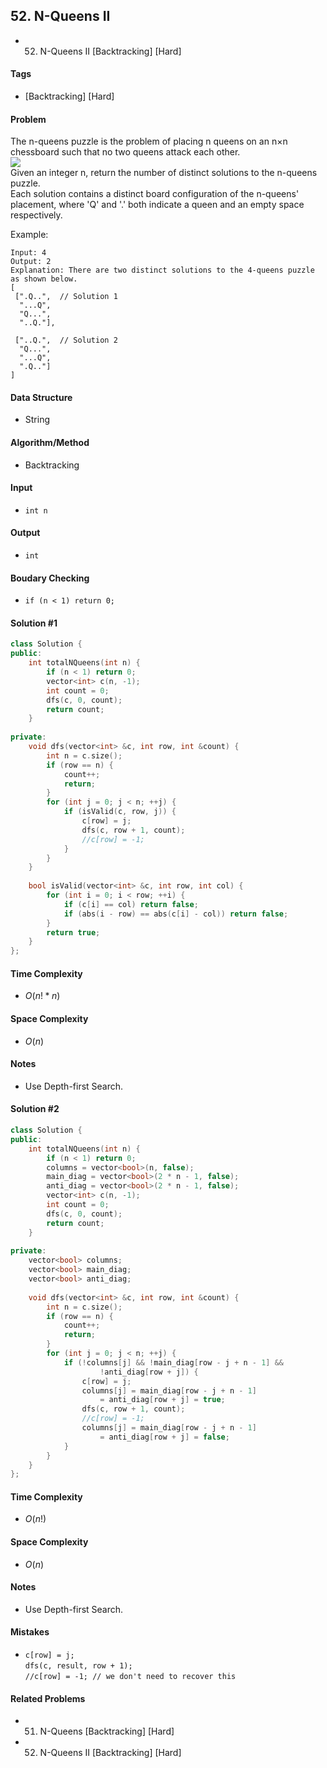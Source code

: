 ## 52. N-Queens II
- 52. N-Queens II [Backtracking] [Hard]

#### Tags
- [Backtracking] [Hard]

#### Problem
The n-queens puzzle is the problem of placing n queens on an n×n chessboard such that no two queens attack each other.  
![](https://leetcode.com/static/images/problemset/8-queens.png)  
Given an integer n, return the number of distinct solutions to the n-queens puzzle.  
Each solution contains a distinct board configuration of the n-queens' placement, where 'Q' and '.' both indicate a queen and an empty space respectively.

Example:

    Input: 4
    Output: 2
    Explanation: There are two distinct solutions to the 4-queens puzzle as shown below.
    [
     [".Q..",  // Solution 1
      "...Q",
      "Q...",
      "..Q."],

     ["..Q.",  // Solution 2
      "Q...",
      "...Q",
      ".Q.."]
    ]

#### Data Structure
- String

#### Algorithm/Method
- Backtracking

#### Input
- `int n`

#### Output
- `int`

#### Boudary Checking
- `if (n < 1) return 0;`

#### Solution #1
``` C++
class Solution {
public:
    int totalNQueens(int n) {
        if (n < 1) return 0;
        vector<int> c(n, -1);
        int count = 0;
        dfs(c, 0, count);
        return count;
    }
    
private:
    void dfs(vector<int> &c, int row, int &count) {
        int n = c.size();
        if (row == n) {
            count++;
            return;
        }
        for (int j = 0; j < n; ++j) {
            if (isValid(c, row, j)) {
                c[row] = j;
                dfs(c, row + 1, count);
                //c[row] = -1;
            }
        }
    }
    
    bool isValid(vector<int> &c, int row, int col) {
        for (int i = 0; i < row; ++i) {
            if (c[i] == col) return false;
            if (abs(i - row) == abs(c[i] - col)) return false;
        }
        return true;
    }
};
```

#### Time Complexity
- $O(n!*n)$

#### Space Complexity
- $O(n)$

#### Notes
- Use Depth-first Search.

#### Solution #2
``` C++
class Solution {
public:
    int totalNQueens(int n) {
        if (n < 1) return 0;
        columns = vector<bool>(n, false);
        main_diag = vector<bool>(2 * n - 1, false);
        anti_diag = vector<bool>(2 * n - 1, false);
        vector<int> c(n, -1);
        int count = 0;
        dfs(c, 0, count);
        return count;
    }
    
private:
    vector<bool> columns;
    vector<bool> main_diag;
    vector<bool> anti_diag;
    
    void dfs(vector<int> &c, int row, int &count) {
        int n = c.size();
        if (row == n) {
            count++;
            return;
        }
        for (int j = 0; j < n; ++j) {
            if (!columns[j] && !main_diag[row - j + n - 1] &&
                    !anti_diag[row + j]) {
                c[row] = j;
                columns[j] = main_diag[row - j + n - 1]
                    = anti_diag[row + j] = true;
                dfs(c, row + 1, count);
                //c[row] = -1;
                columns[j] = main_diag[row - j + n - 1]
                    = anti_diag[row + j] = false;
            }
        }
    }
};
```

#### Time Complexity
- $O(n!)$

#### Space Complexity
- $O(n)$

#### Notes
- Use Depth-first Search.

#### Mistakes
- `c[row] = j;`  
  `dfs(c, result, row + 1);`  
  `//c[row] = -1; // we don't need to recover this`  

#### Related Problems
- 51. N-Queens [Backtracking] [Hard]
- 52. N-Queens II [Backtracking] [Hard]
